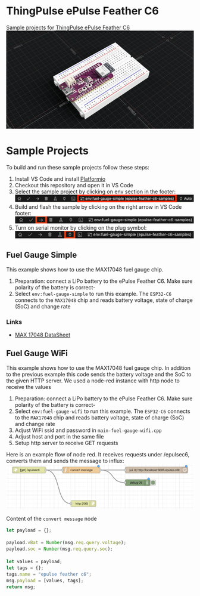 ThingPulse ePulse Feather C6
=================


Sample projects for [ThingPulse ePulse Feather C6](https://thingpulse.com/products/epulse-feather-c6/)
 ![ePulse C6](assets/img/epulse-c6.jpeg)

# Sample Projects

To build and run these sample projects follow these steps:
 1. Install VS Code and install [Platformio](https://platformio.org/install/ide?install=vscode)
 2. Checkout this repository and open it in VS Code
 3. Select the sample project by clicking on env section in the footer:
 ![Environment Selector](assets/img/project.png)
 4. Build and flash the sample by clicking on the right arrow in VS Code footer:
 ![Build & Flash](assets/img/build-flash.png)
 5. Turn on serial monitor by clicking on the plug symbol:
 ![Monitor](assets/img/monitor.png)

## Fuel Gauge Simple

This example shows how to use the MAX17048 fuel gauge chip. 

1. Preparation: connect a LiPo battery to the ePulse Feather C6. Make sure polarity of the battery
is correct-
2. Select `env:fuel-gauge-simple` to run this example. The `ESP32-C6` connects to the `MAX17048` chip
and reads battery voltage, state of charge (SoC) and change rate

### Links
* [MAX 17048 DataSheet](https://www.analog.com/media/en/technical-documentation/data-sheets/max17048-max17049.pdf)

## Fuel Gauge WiFi

This example shows how to use the MAX17048 fuel gauge chip. In addition to the previous example this code sends
the battery voltage and the SoC to the given HTTP server. We used a node-red instance with http node to receive
the values

1. Preparation: connect a LiPo battery to the ePulse Feather C6. Make sure polarity of the battery
is correct-
2. Select `env:fuel-gauge-wifi` to run this example. The `ESP32-C6` connects to the `MAX17048` chip
and reads battery voltage, state of charge (SoC) and change rate
3. Adjust WiFi ssid and password in `main-fuel-gauge-wifi.cpp`
4. Adjust host and port in the same file
5. Setup http server to receive GET requests

Here is an example flow of node red. It receives requests under /epulsec6, converts them and sends the message to influx:
 ![Monitor](assets/img/node-red.png?)

Content of the `convert message` node
 ```js
let payload = {};

payload.vBat = Number(msg.req.query.voltage);
payload.soc = Number(msg.req.query.soc);

let values = payload;
let tags = {};
tags.name = "epulse feather c6";
msg.payload = [values, tags];
return msg;
```


